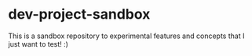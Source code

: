 # dev-project-sandbox
This is a sandbox repository to experimental features and concepts that I just want to test! :)
